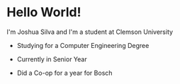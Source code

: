 # Hello World!

I'm Joshua Silva and I'm a student at Clemson University

  * Studying for a Computer Engineering Degree

  * Currently in Senior Year 

  * Did a Co-op for a year for Bosch
